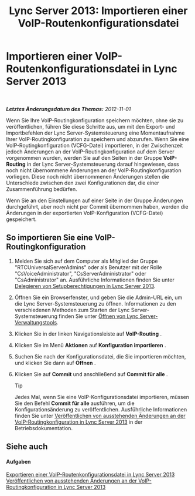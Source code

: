 ﻿---
title: 'Lync Server 2013: Importieren einer VoIP-Routenkonfigurationsdatei'
TOCTitle: Importieren einer VoIP-Routenkonfigurationsdatei
ms:assetid: 4bac05e5-ed8b-4f10-96b0-b8a65ff356ec
ms:mtpsurl: https://technet.microsoft.com/de-de/library/Gg398301(v=OCS.15)
ms:contentKeyID: 49293930
ms.date: 05/19/2016
mtps_version: v=OCS.15
ms.translationtype: HT
---

# Importieren einer VoIP-Routenkonfigurationsdatei in Lync Server 2013

 

_**Letztes Änderungsdatum des Themas:** 2012-11-01_

Wenn Sie Ihre VoIP-Routingkonfiguration speichern möchten, ohne sie zu veröffentlichen, führen Sie diese Schritte aus, um mit den Export- und Importbefehlen der Lync Server-Systemsteuerung eine Momentaufnahme Ihrer VoIP-Routingkonfiguration zu speichern und abzurufen. Wenn Sie eine VoIP-Routingkonfiguration (VCFG-Datei) importieren, in der Zwischenzeit jedoch Änderungen an der VoIP-Routingkonfiguration auf dem Server vorgenommen wurden, werden Sie auf den Seiten in der Gruppe **VoIP-Routing** in der Lync Server-Systemsteuerung darauf hingewiesen, dass noch nicht übernommene Änderungen an der VoIP-Routingkonfiguration vorliegen. Diese noch nicht übernommenen Änderungen stellen die Unterschiede zwischen den zwei Konfigurationen dar, die einer Zusammenführung bedürfen.

Wenn Sie an den Einstellungen auf einer Seite in der Gruppe Änderungen durchgeführt, aber noch nicht per Commit übernommen haben, werden die Änderungen in der exportierten VoIP-Konfiguration (VCFG-Datei) gespeichert.

## So importieren Sie eine VoIP-Routingkonfiguration

1.  Melden Sie sich auf dem Computer als Mitglied der Gruppe "RTCUniversalServerAdmins" oder als Benutzer mit der Rolle "CsVoiceAdministrator", "CsServerAdministrator" oder "CsAdministrator" an. Ausführliche Informationen finden Sie unter [Delegieren von Setupberechtigungen in Lync Server 2013](lync-server-2013-delegate-setup-permissions.md).

2.  Öffnen Sie ein Browserfenster, und geben Sie die Admin-URL ein, um die Lync Server-Systemsteuerung zu öffnen. Informationen zu den verschiedenen Methoden zum Starten der Lync Server-Systemsteuerung finden Sie unter [Öffnen von Lync Server-Verwaltungstools](lync-server-2013-open-lync-server-administrative-tools.md).

3.  Klicken Sie in der linken Navigationsleiste auf **VoIP-Routing** .

4.  Klicken Sie im Menü **Aktionen** auf **Konfiguration importieren** .

5.  Suchen Sie nach der Konfigurationsdatei, die Sie importieren möchten, und klicken Sie dann auf **Öffnen** .

6.  Klicken Sie auf **Commit** und anschließend auf **Commit für alle** .
    

    > [!TIP]
    > Jedes Mal, wenn Sie eine VoIP-Konfigurationsdatei importieren, müssen Sie den Befehl <STRONG>Commit für alle</STRONG> ausführen, um die Konfigurationsänderung zu veröffentlichen. Ausführliche Informationen finden Sie unter <A href="lync-server-2013-publish-pending-changes-to-the-voice-routing-configuration.md">Veröffentlichen von ausstehenden Änderungen an der VoIP-Routingkonfiguration in Lync Server 2013</A> in der Betriebsdokumentation.



## Siehe auch

#### Aufgaben

[Exportieren einer VoIP-Routenkonfigurationsdatei in Lync Server 2013](lync-server-2013-export-a-voice-route-configuration-file.md)  
[Veröffentlichen von ausstehenden Änderungen an der VoIP-Routingkonfiguration in Lync Server 2013](lync-server-2013-publish-pending-changes-to-the-voice-routing-configuration.md)

